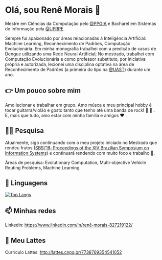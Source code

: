 # Olá, sou Renê Morais 👋

Mestre em Ciências da Computação pelo [@PPGIA](https://www.ppgia.ufrpe.br) e Bacharel em Sistemas de Informação pela [@UFRPE](https://www.ufrpe.br). 

Sempre fui apaixonado por áreas relacionadas à Inteligência Artificial: Machine Learning, Reconhecimento de Padrões, Computação Evolucionária. Em minha monografia trabalhei com a predição de casos de Dengue utilizando uma Rede Neural Artificial; No mestrado, trabalhei com Computação Evolucionária e como professor substituto, por iniciativa própria e autorizada, lecionei uma disciplina optativa na área de Reconhecimento de Padrões (a primeira do tipo na [@UAST](http://www.uast.ufrpe.br)) durante um ano.

## :point_right: Um pouco sobre mim
Amo lecionar e trabalhar em grupo. Amo músca e meu principal hobby é tocar guitarra/violão e gosto tanto que tenho até uma banda de rock! :guitar: :metal: . E, mais que tudo, amo estar com minha família e amigos :heart: .

## :man_scientist: Pesquisa
Atualmente, sigo continuando com o meu projeto iniciado no Mestrado que rendeu frutos ([SBSI'18: Proceedings of the XIV Brazilian Symposium on Information Systems](http://dx.doi.org/10.1145/3229345.3229388)) e continuará rendendo com muito foco e trabalho :raised_hands:. 

Áreas de pesquisa: Evolutionary Computation, Multi-objective Vehicle Routing Problems, Machine Learning

## :scroll: Linguagens
[![Top Langs](https://github-readme-stats.vercel.app/api/top-langs/?username=ReneDouglas&show_icons=true&theme=merko)](https://github.com/anuraghazra/github-readme-stats)

## :mailbox: Minhas redes
Linkedin: https://www.linkedin.com/in/renê-morais-827219122/

## :memo: Meu Lattes
 Currículo Lattes: http://lattes.cnpq.br/7738769354541052
